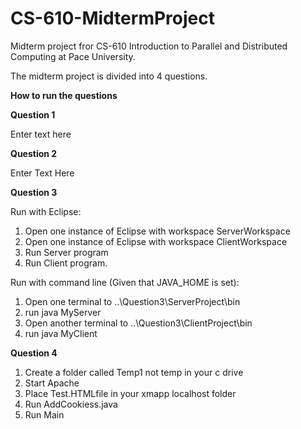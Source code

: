 # CS-610-MidtermProject
Midterm project fror CS-610 Introduction to Parallel and Distributed Computing at Pace University.
  
The midterm project is divided into 4 questions.

**How to run the questions**

**Question 1**

Enter text here

**Question 2**

Enter Text Here

**Question 3**

Run with Eclipse:
1. Open one instance of Eclipse with workspace ServerWorkspace
2. Open one instance of Eclipse with workspace ClientWorkspace
3. Run Server program
4. Run Client program.

Run with command line (Given that JAVA_HOME is set):

 1. Open one terminal to ..\Question3\ServerProject\bin	
 2. run java MyServer
 3. Open another terminal to ..\Question3\ClientProject\bin
 4. run java MyClient


**Question 4**

1. Create a folder called Temp1 not temp in your c drive
2. Start Apache
3. Place Test.HTMLfile in your xmapp localhost folder
4. Run AddCookiess.java 
5. Run Main

